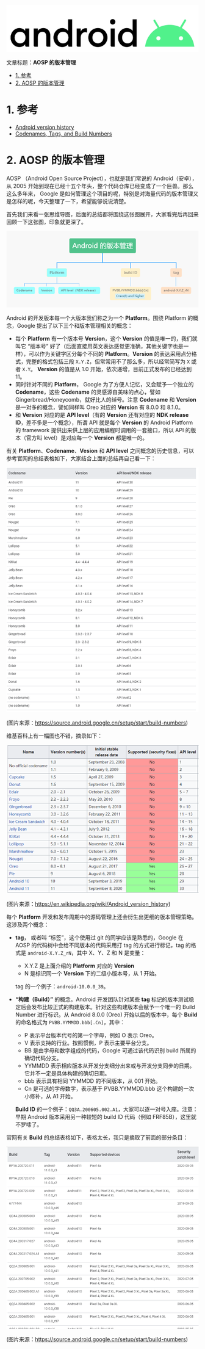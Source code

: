 
![](./diagrams/android.png)

文章标题：**AOSP 的版本管理**

<!-- TOC -->

- [1. 参考](#1-参考)
- [2. AOSP 的版本管理](#2-aosp-的版本管理)

<!-- /TOC -->

# 1. 参考

- [Android version history](https://en.wikipedia.org/wiki/Android_version_history)
- [Codenames, Tags, and Build Numbers](https://source.android.google.cn/setup/start/build-numbers)

# 2. AOSP 的版本管理

AOSP （Android Open Source Project），也就是我们常说的 Android（安卓），从 2005 开始到现在已经十五个年头，整个代码仓库已经变成了一个巨兽。那么这么多年来， Google 是如何管理这个项目的呢，特别是对海量代码的版本管理又是怎样的呢，今天整理了一下，希望能够说说清楚。

首先我们来看一张思维导图，后面的总结都将围绕这张图展开，大家看完后再回来回顾一下这张图，印象就更深了。

![](./diagrams/20200911-platform-version/android-version.png)

Android 的开发版本每一个大版本我们称之为一个 **Platform**。围绕 Platform 的概念，Google 提出了以下三个和版本管理相关的概念：
- 每个 **Platform** 有一个版本号 **Version**，这个 **Version** 的值是唯一的，我们就叫它 “版本号” 好了（后面直接用英文表达感觉更准确，其他关键字也是一样），可以作为关键字区分每个不同的 **Platform**。**Version** 的表达采用点分格式，完整的格式包括三段 `X.Y.Z`，但常常用不了那么多，所以经常简写为 `X` 或者 `X.Y`。 **Version** 的值是从 1.0 开始，依次递增，目前正式发布的已经达到 11。
- 同时针对不同的 **Platform**， Google 为了方便人记忆，又会赋予一个独立的 **Codename**，这些 **Codename** 的灵感源自美味的点心，譬如Gingerbread/Honeycomb，就好比人的绰号。注意 **Codename** 和 **Version** 是一对多的概念，譬如同样叫 Oreo 对应的 **Version** 有 8.0.0 和 8.1.0。
- 和 **Version** 对应的是 **API level**（有的 **Version** 还有对应的 **NDK release ID**，差不多是一个概念），所谓 API 就是每个 **Version** 的 Android Platform 的 framework 提供出来供上层的应用编程时调用的一套接口，所以 API 的版本（官方叫 level）是对应每一个 **Version** 都是唯一的。

有关 **Platform**、**Codename**、**Vesion** 和 **API level** 之间概念的历史信息，可以参考官网的总结表格如下，大家结合上面的总结再自己看一下：

![](./diagrams/20200911-platform-version/android-codename.png)

(图片来源：https://source.android.google.cn/setup/start/build-numbers)

维基百科上有一幅图也不错，摘录如下：

![](./diagrams/20200911-platform-version/android-codename-wiki.png)

(图片来源：https://en.wikipedia.org/wiki/Android_version_history)

每个 **Platform** 开发和发布周期中的源码管理上还会衍生出更细的版本管理策略。这涉及两个概念：
- **tag**， 或者叫 “标签”，这个使用过 git 的同学应该是熟悉的，Google 在 AOSP 的代码树中会给不同版本的代码采用打 tag 的方式进行标记，tag 的格式是 `android-X.Y.Z_rN`，其中 X、Y、Z 和 N 是变量：
    - X.Y.Z 是上面介绍的 **Platform** 对应的 **Version**
    - N 是标识同一个 **Version** 下的二级小版本号，从 1 开始。

    tag 的一个例子：`android-10.0.0_39`。

- **“构建（Build）”** 的概念。Android 开发团队针对某些 **tag** 标记的版本测试稳定后会发布比较正式的构建版本。针对这些构建版本会赋予一个唯一的 Build Number 进行标识。从 Android 8.0.0 (Oreo) 开始以后的版本中，每个 **Build** 的命名格式为 `PVBB.YYMMDD.bbb[.Cn]`，其中：
    - P 表示平台版本代号的第一个字母，例如 O 表示 Oreo。
    - V 表示支持的行业。按照惯例，P 表示主要平台分支。
    - BB 是由字母和数字组成的代码，Google 可通过该代码识别 build 所属的确切代码分支。
    - YYMMDD 表示相应版本从开发分支细分出来或与开发分支同步的日期。它并不一定是具体构建的确切日期。
    - bbb 表示具有相同 YYMMDD 的不同版本，从 001 开始。
    - Cn 是可选的字母数字，表示基于 PVBB.YYMMDD.bbb 这个构建的一次小修补，从 A1 开始。

    **Build ID** 的一个例子：`QQ3A.200605.002.A1`，大家可以逐一对号入座。注意：早期 Android 版本采用另一种较短的 build ID 代码（例如 FRF85B），这里就不罗嗦了。

官网有关 **Build** 的总结表格如下，表格太长，我只是摘取了前面的部分条目：

![](./diagrams/20200911-platform-version/android-build.png)

(图片来源：https://source.android.google.cn/setup/start/build-numbers)

